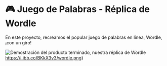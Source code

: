 # 🎮 Juego de Palabras - Réplica de Wordle

En este proyecto, recreamos el popular juego de palabras en línea, Wordle, ¡con un giro!

![Demostración del producto terminado, nuestra réplica de Wordle](https://i.ibb.co/BKkX3v3/wordle.png)https://i.ibb.co/BKkX3v3/wordle.png)
